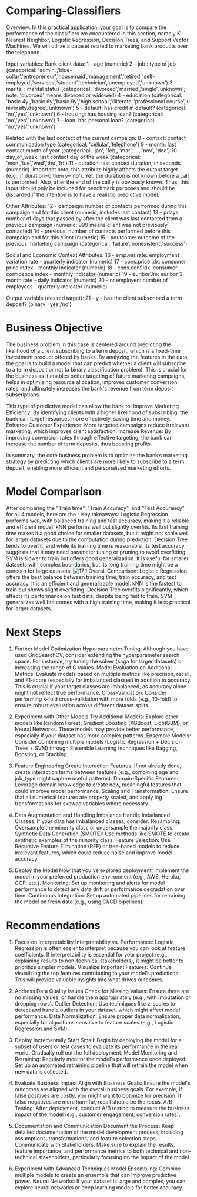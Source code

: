 # Comparing-Classifiers
Overview: 
In this practical application, your goal is to compare the performance of the classifiers we encountered in this section, namely K Nearest Neighbor, Logistic Regression, Decision Trees, and Support Vector Machines. We will utilize a dataset related to marketing bank products over the telephone.

Input variables:
Bank client data:
1 - age (numeric)
2 - job : type of job (categorical: 'admin.','blue-collar','entrepreneur','housemaid','management','retired','self-employed','services','student','technician','unemployed','unknown')
3 - marital : marital status (categorical: 'divorced','married','single','unknown'; note: 'divorced' means divorced or widowed)
4 - education (categorical: 'basic.4y','basic.6y','basic.9y','high.school','illiterate','professional.course','university.degree','unknown')
5 - default: has credit in default? (categorical: 'no','yes','unknown')
6 - housing: has housing loan? (categorical: 'no','yes','unknown')
7 - loan: has personal loan? (categorical: 'no','yes','unknown')

Related with the last contact of the current campaign:
8 - contact: contact communication type (categorical: 'cellular','telephone')
9 - month: last contact month of year (categorical: 'jan', 'feb', 'mar', ..., 'nov', 'dec')
10 - day_of_week: last contact day of the week (categorical: 'mon','tue','wed','thu','fri')
11 - duration: last contact duration, in seconds (numeric). Important note: this attribute highly affects the output target (e.g., if duration=0 then y='no'). Yet, the duration is not known before a call is performed. Also, after the end of the call y is obviously known. Thus, this input should only be included for benchmark purposes and should be discarded if the intention is to have a realistic predictive model.

Other Attributes:
12 - campaign: number of contacts performed during this campaign and for this client (numeric, includes last contact)
13 - pdays: number of days that passed by after the client was last contacted from a previous campaign (numeric; 999 means client was not previously contacted)
14 - previous: number of contacts performed before this campaign and for this client (numeric)
15 - poutcome: outcome of the previous marketing campaign (categorical: 'failure','nonexistent','success')

Social and Economic Context Attributes:
16 - emp.var.rate: employment variation rate - quarterly indicator (numeric)
17 - cons.price.idx: consumer price index - monthly indicator (numeric)
18 - cons.conf.idx: consumer confidence index - monthly indicator (numeric)
19 - euribor3m: euribor 3 month rate - daily indicator (numeric)
20 - nr.employed: number of employees - quarterly indicator (numeric)

Output variable (desired target):
21 - y - has the client subscribed a term deposit? (binary: 'yes','no')

# Business Objective
The business problem in this case is centered around predicting the likelihood of a client subscribing to a term deposit, which is a fixed-time 
investment product offered by banks. By analyzing the features in the data, the goal is to build a model that can predict whether a client will subscribe to a term deposit or not (a binary classification problem). This is crucial for the business as it enables better targeting of future marketing campaigns, helps in optimizing 
resource allocation, improves customer conversion rates, and ultimately increases the bank's revenue from term deposit subscriptions.

This type of predictive model can allow the bank to:
Improve Marketing Efficiency: By identifying clients with a higher likelihood of subscribing, the bank can target resources more effectively, saving time 
and money.
Enhance Customer Experience: More targeted campaigns reduce irrelevant marketing, which improves client satisfaction.
Increase Revenue: By improving conversion rates through effective targeting, the bank can increase the number of term deposits, thus boosting profits.

In summary, the core business problem is to optimize the bank’s marketing strategy by predicting which clients are more likely to subscribe to a term deposit, 
enabling more efficient and personalized marketing efforts.

# Model Comparison
After comparing the "Train time", "Train Accuracy", and "Test Accurancy" for all 4 models, here are the -
Key takeaways:
Logistic Regression performs well, with balanced training and test accuracy, making it a reliable and efficient model.
kNN performs well but slightly overfits. Its fast training time makes it a good choice for smaller datasets, but it might not scale well for larger datasets due to the computation during prediction.
Decision Tree tends to overfit, and while its training time is reasonable, its test accuracy suggests that it may need parameter tuning or pruning to avoid overfitting.
SVM is slower to train but offers good generalization. It is useful for smaller datasets with complex boundaries, but its long training time might be a concern for large datasets.
![17_1](https://github.com/user-attachments/assets/3c074700-dec4-417e-bd54-6bfddd96dcf5)
Overall Comparison:
Logistic Regression offers the best balance between training time, train accuracy, and test accuracy. It is an efficient and generalizable model.
kNN is the fastest to train but shows slight overfitting.
Decision Tree overfits significantly, which affects its performance on test data, despite being fast to train.
SVM generalizes well but comes with a high training time, making it less practical for larger datasets.

# Next Steps
1. Further Model Optimization
Hyperparameter Tuning: Although you have used GridSearchCV, consider extending the hyperparameter search space. For instance, try tuning the solver (saga for larger datasets) or increasing the range of C values.
Model Evaluation on Additional Metrics: Evaluate models based on multiple metrics like precision, recall, and F1-score (especially for imbalanced classes) in addition to accuracy.
This is crucial if your target classes are imbalanced, as accuracy alone might not reflect true performance.
Cross-Validation: Consider performing k-fold cross-validation with more folds (e.g., 10-fold) to ensure robust evaluation across different dataset splits.

2. Experiment with Other Models
Try Additional Models: Explore other models like Random Forest, Gradient Boosting (XGBoost, LightGBM), or Neural Networks. These models may provide better performance, especially if your dataset has more complex patterns.
Ensemble Models: Consider combining multiple models (Logistic Regression + Decision Trees + SVM) through Ensemble Learning techniques like Bagging, Boosting, or Stacking.

3. Feature Engineering
Create Interaction Features: If not already done, create interaction terms between features (e.g., combining age and job_type might capture useful patterns).
Domain-Specific Features: Leverage domain knowledge to create new, meaningful features that could improve model performance.
Scaling and Transformation: Ensure that all numerical features are properly scaled, and apply log transformations for skewed variables where necessary.

4. Data Augmentation and Handling Imbalance
Handle Imbalanced Classes: If your data has imbalanced classes, consider:
Resampling: Oversample the minority class or undersample the majority class.
Synthetic Data Generation (SMOTE): Use methods like SMOTE to create synthetic examples of the minority class.
Feature Selection: Use Recursive Feature Elimination (RFE) or tree-based models to reduce irrelevant features, which could reduce noise and improve model accuracy.

5. Deploy the Model
Now that you've explored deployment, implement the model in your preferred production environment (e.g., AWS, Heroku, GCP, etc.).
Monitoring: Set up monitoring and alerts for model performance to detect any data drift or performance degradation over time.
Continuous Integration: Set up automated pipelines for retraining the model on fresh data (e.g., using CI/CD pipelines).

# Recommendations
1. Focus on Interpretability
Interpretability vs. Performance: Logistic Regression is often easier to interpret because you can look at feature coefficients. If interpretability is essential for your project (e.g., explaining results to non-technical stakeholders), it might be better to prioritize simpler models.
Visualize Important Features: Continue visualizing the top features contributing to your model’s predictions. This will provide valuable insights into what drives outcomes.

2. Address Data Quality Issues
Check for Missing Values: Ensure there are no missing values, or handle them appropriately (e.g., with imputation or dropping rows).
Outlier Detection: Use techniques like z-scores to detect and handle outliers in your dataset, which might affect model performance.
Data Normalization: Ensure proper data normalization, especially for algorithms sensitive to feature scales (e.g., Logistic Regression and SVM).

3. Deploy Incrementally
Start Small: Begin by deploying the model for a subset of users or test cases to evaluate its performance in the real world. Gradually roll out the full deployment.
Model Monitoring and Retraining: Regularly monitor the model's performance once deployed. Set up an automated retraining pipeline that will retrain the model when new data is collected.

4. Evaluate Business Impact
Align with Business Goals: Ensure the model's outcomes are aligned with the overall business goals. For example, if false positives are costly, you might want to optimize for precision. If false negatives are more harmful, recall should be the focus.
A/B Testing: After deployment, conduct A/B testing to measure the business impact of the model (e.g., customer engagement, conversion rates).

5. Documentation and Communication
Document the Process: Keep detailed documentation of the model development process, including assumptions, transformations, and feature selection steps.
Communicate with Stakeholders: Make sure to explain the results, feature importance, and performance metrics to both technical and non-technical stakeholders, particularly focusing on the impact of the model.

6. Experiment with Advanced Techniques
Model Ensembling: Combine multiple models to create an ensemble that can improve predictive power.
Neural Networks: If your dataset is large and complex, you can explore neural networks or deep learning models for better accuracy.



